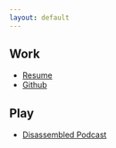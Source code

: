 ```yaml
---
layout: default
---
```


## Work

* [Resume](resume)
* [Github](https://github.com/tlrasor)

## Play

* [Disassembled Podcast](https://disassembledpodcast.com)
